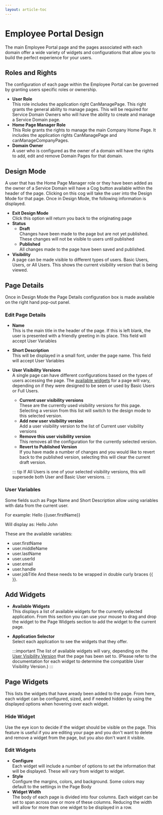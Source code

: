 ```yaml
---
layout: article-toc
---
```

# Employee Portal Design
The main Employee Portal page and the pages associated with each domain offer a wide variety of widgets and configurations that allow you to build the perfect experience for your users.

## Roles and Rights
The configuration of each page within the Employee Portal can be governed by granting users specific roles or ownership.

* **User Role**<br>This role includes the application right CanManagePage. This right grants the general ability to manage pages. This will be required for Service Domain Owners who will have the ability to create and manage a Service Domain page.
* **Home Page Manager Role**<br>This Role grants the rights to manage the main Company Home Page. It includes the application rights CanManagePage and canManageCompanyPages.
* **Domain Owner**<br>A user who is configured as the owner of a domain will have the rights to add, edit and remove Domain Pages for that domain.

## Design Mode
A user that has the Home Page Manager role or they have been added as the owner of a Service Domain will have a Cog button available within the header of the page. Clicking on this cog will take the user into the Design Mode for that page. Once in Design Mode, the following information is displayed.

* **Exit Design Mode**<br>Click this option will return you back to the originating page
* **Status**
    * **Draft**<br>Changes have been made to the page but are not yet published. These changes will not be visible to users until published
    * **Published**<br>All changes made to the page have been saved and published.
* **Visibility**<br>A page can be made visible to different types of users. Basic Users, Users, or All Users. This shows the current visibility version that is being viewed.
    
## Page Details
Once in Design Mode the Page Details configuration box is made available on the right hand pop-out panel.

### Edit Page Details
* **Name**<br>This is the main title in the header of the page. If this is left blank, the user is presented with a friendly greeting in its place.
This field will accept User Variables
* **Short Description**<br>This will be displayed in a small font, under the page name.
This field will accept User Variables
* **User Visibility Versions**<br>A single page can have different configurations based on the types of users accessing the page. The [available widgets](/esp-config/customize/employee-portal/employee-portal-design#add-widgets) for a page will vary, depending on if they were designed to be seen or used by Basic Users or Full Users.  
    * **Current user visibility versions**<br>These are the currently used visibility versions for this page. Selecting a version from this list will switch to the design mode to this selected version.
    * **Add new user visibility version**<br>Add a user visibility version to the list of Current user visibility versions
    * **Remove this user visibility version**<br>This removes all the configuration for the currently selected version.
    * **Revert to Published Version**<br>If you have made a number of changes and you would like to revert back to the published version, selecting this will clear the current draft version.

    ::: tip
    If All Users is one of your selected visibility versions, this will supersede both User and Basic User versions.
    :::

### User Variables
Some fields such as Page Name and Short Description allow using variables with data from the current user.

For example: Hello {{user.firstName}}

Will display as: Hello John

These are the available variables:

* user.firstName
* user.middleName
* user.lastName
* user.userId
* user.email
* user.handle
* user.jobTitle
And these needs to be wrapped in double curly braces {{ }}.

## Add Widgets
* **Available Widgets**<br>This displays a list of available widgets for the currently selected application. From this section you can use your mouse to drag and drop the widget to the Page Widgets section to add the widget to the current page.
* **Application Selector**<br>Select each application to see the widgets that they offer.

    :::important
    The list of available widgets will vary, depending on the [User Visibility Version](/esp-config/customize/employee-portal/employee-portal-design#edit-page-details) that the page has been set to.  (Please refer to the documentation for each widget to determine the compatible User Visibility Version.)
    :::

## Page Widgets
This lists the widgets that have aready been added to the page.  From here, each widget can be configured, sized, and if needed hidden by using the displayed options when hovering over each widget.

### Hide Widget
Use the eye icon to decide if the widget should be visible on the page. This feature is useful if you are editing your page and you don't want to delete and remove a widget from the page, but you also don't want it visible.

### Edit Widgets
* **Configure**<br>Each widget will include a number of options to set the information that will be displayed. These will vary from widget to widget.
* **Style**<br>Configure the margins, colors, and background. Some colors may default to the settings in the Page Body
* **Widget Width**<br>The body of each page is divided into four columns. Each widget can be set to span across one or more of these columns. Reducing the width will allow for more than one widget to be displayed in a row.